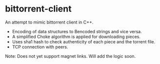 # bittorrent-client

An attempt to mimic bittorrent client in C++. 
- Encoding of data structures to Bencoded strings and vice versa.
- A simplified Choke algorithm is applied for downloading pieces.
- Uses sha1 hash to check authenticity of each piece and the torrent file.
- TCP connection with peers.

Note: Does not yet support magnet links. Will add the logic soon.
